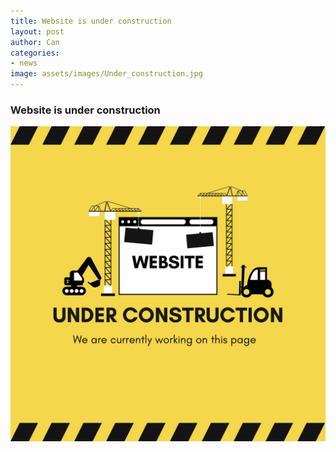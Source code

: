 ```yaml
---
title: Website is under construction
layout: post
author: Can
categories:
- news
image: assets/images/Under_construction.jpg
---
```


### Website is under construction

<img src="/assets/images/Under_construction.jpg"/>
